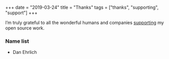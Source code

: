 +++
date = "2019-03-24"
title = "Thanks"
tags = ["thanks", "supporting", "support"]
+++

I’m truly grateful to all the wonderful humans and companies [supporting](https://www.patreon.com/avelinosource) my open source work.

### Name list

- Dan Ehrlich
